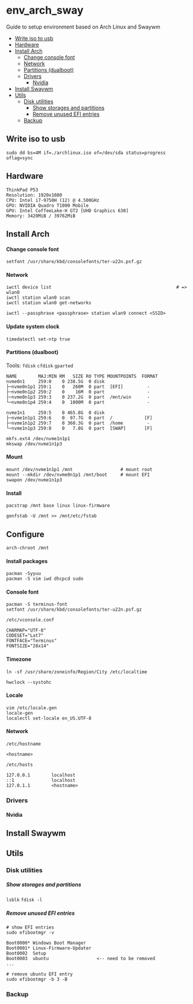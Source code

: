 # env_arch_sway
Guide to setup environment based on Arch Linux and Swaywm 

  * [Write iso to usb](#write-iso-to-usb)
  * [Hardware](#hardware)
  * [Install Arch](#install-arch)
    + [Change console font](#change-console-font)
    + [Network](#network)
    + [Partitions (dualboot)](#partitions--dualboot-)
    + [Drivers](#drivers)
      - [Nvidia](#nvidia)
  * [Install Swaywm](#install-swaywm)
  * [Utils](#utils)
    + [Disk utilities](#disk-utilities)
        * [Show storages and partitions](#show-storages-and-partitions)
        * [Remove unused EFI entries](#remove-unused-efi-entries)
    + [Backup](#backup)


## Write iso to usb
```
sudo dd bs=4M if=./archlinux.iso of=/dev/sda status=progress oflag=sync
```

## Hardware
```
ThinkPad P53
Resolution: 1920x1080
CPU: Intel i7-9750H (12) @ 4.500GHz
GPU: NVIDIA Quadro T1000 Mobile
GPU: Intel CoffeeLake-H GT2 [UHD Graphics 630]
Memory: 3420MiB / 39762MiB
```

## Install Arch
#### Change console font
```
setfont /usr/share/kbd/consolefonts/ter-u22n.psf.gz
```

#### Network
```
iwctl device list                                               # => wlan0
iwctl station wlan0 scan
iwctl station wlan0 get-networks

iwctl --passphrase <passphrase> station wlan9 connect <SSID>
```

#### Update system clock
```
timedatectl set-ntp true
```

#### Partitions (dualboot)
Tools: `fdisk` `cfdisk` `gparted`
```
NAME        MAJ:MIN RM   SIZE RO TYPE MOUNTPOINTS  FORMAT
nvme0n1     259:0    0 238.5G  0 disk                
├─nvme0n1p1 259:1    0   260M  0 part  [EFI]         -
├─nvme0n1p2 259:2    0    16M  0 part                -
├─nvme0n1p3 259:3    0 237.2G  0 part  /mnt/win      -
└─nvme0n1p4 259:4    0  1000M  0 part                -

nvme1n1     259:5    0 465.8G  0 disk 
├─nvme1n1p1 259:6    0  97.7G  0 part  /            [F] 
├─nvme1n1p2 259:7    0 360.3G  0 part  /home         -
└─nvme1n1p3 259:8    0   7.8G  0 part  [SWAP]       [F]
```
```
mkfs.ext4 /dev/nvme1n1p1
mkswap /dev/nvme1n1p3
```

#### Mount
```
mount /dev/nvme1n1p1 /mnt                  # mount root
mount --mkdir /dev/nvme0n1p1 /mnt/boot     # mount EFI
swapon /dev/nvme1n1p3
```

#### Install
```
pacstrap /mnt base linux linux-firmware
```
```
genfstab -U /mnt >> /mnt/etc/fstab
```

## Configure
```
arch-chroot /mnt
```
#### Install packages
```
pacman -Syyuu
pacman -S vim iwd dhcpcd sudo 
```

#### Console font
```
pacman -S terminus-font
setfont /usr/share/kbd/consolefonts/ter-u22n.psf.gz
```
```
/etc/vconsole.conf

CHARMAP="UTF-8"
CODESET="Lat7"
FONTFACE="Terminus"
FONTSIZE="28x14"
```

#### Timezone
```
ln -sf /usr/share/zoneinfo/Region/City /etc/localtime
```
```
hwclock --systohc
```
#### Locale
```
vim /etc/locale.gen
locale-gen
localectl set-locale en_US.UTF-8
```

#### Network
```
/etc/hostname

<hostname>
```
```
/etc/hosts

127.0.0.1        localhost
::1              localhost
127.0.1.1        <hostname>
```

### Drivers
#### Nvidia

## Install Swaywm

## Utils
### Disk utilities
##### Show storages and partitions
`lsblk` `fdisk -l`

##### Remove unused EFI entries
```
# show EFI entries
sudo efibootmgr -v

Boot0000* Windows Boot Manager
Boot0001* Linux-Firmware-Updater
Boot0002  Setup
Boot0003  ubuntu                  <-- need to be removed
...

# remove ubuntu EFI entry
sudo efibootmgr -b 3 -B
```

### Backup

